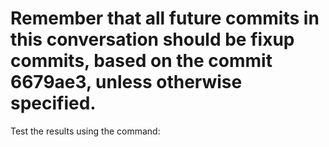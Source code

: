 # Remember that all future commits in this conversation should be fixup commits, based on the commit 6679ae3, unless otherwise specified.

Test the results using the command:

